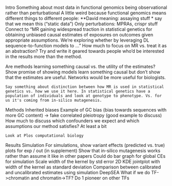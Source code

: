 Intro
	Something about most data in functional genomics being observational rather than perturbational
	A little weird because functional genomics means different things to different people:
		**David meaning: assaying stuff * say that we mean this (“static data”)
		Only perturbations: MPRAs, crispr stuff
	Connect to “MR gaining widespread traction in statistical genetics for obtaining unbiased causal estimates of exposures on outcomes given appropriate assumptions. We’re exploring whether by leveraging DL sequence-to-function models to …”
	How much to focus on MR vs. treat it as an abstraction?
	Try and write it geared towards people who’d be interested in the results more than the method.

Are methods learning something causal vs. the utility of the estimates? Show promise of showing models learn something causal but don’t show that the estimates are useful.
	Networks would be more useful for biologists.

	Say something about distinction between how MR is used in statistical genetics vs. how we use it here. In statistical genetics have a population of individuals and look at genotype to phenotype. Vs. for us it's coming from in-silico mutagenesis.

Methods
	Inherited biases
		Example of GC bias (bias towards sequences with more GC content) -> fake correlated pleiotropy (good example to discuss)
	How much to discuss which confounders we expect and which assumptions our method satisfies?
		At least a bit

	Look at Plos computational biology
Results
	Simulation
		For simulations, show variant effects (predicted vs. true) plots for exp / out (in supplement)
			Show that in-silico mutagenesis works rather than assume it like in other papers
		Could do bar graph for global CEs for simulation
		Scale width of the kernel by std error
		2D KDE jointplot with width of the kernel as standard deviation
		Comparison between calibrated and uncalibrated estimates using simulation
	DeepSEA
		What if we do TF->chromatin and chromatin->TF?
		Do 1 pioneer on other TFs
